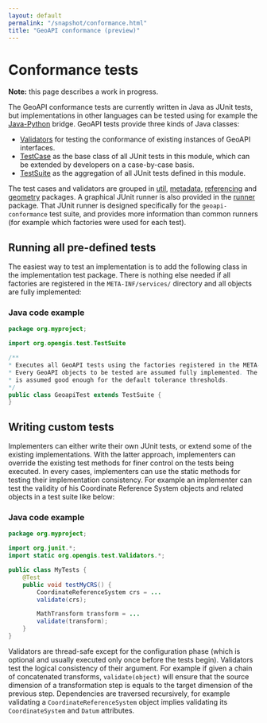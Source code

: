 ```yaml
---
layout: default
permalink: "/snapshot/conformance.html"
title: "GeoAPI conformance (preview)"
---
```


# Conformance tests

<div class="bg-red-100 border border-red-400 text-red-700 px-4 py-3 my-4 rounded relative" role="alert">
  <strong class="font-bold">Note:</strong>
  <span class="block sm:inline">this page describes a work in progress.</span>
</div>

The GeoAPI conformance tests are currently written in Java as JUnit tests,
but implementations in other languages can be tested using for example the
[Java-Python](../java-python/index.html) bridge.
GeoAPI tests provide three kinds of Java classes:

* [Validators](javadoc/org.opengis.geoapi.conformance/org/opengis/test/Validators.html) for testing the conformance of existing instances of GeoAPI interfaces.
* [TestCase](javadoc/org.opengis.geoapi.conformance/org/opengis/test/TestCase.html) as the base class of all JUnit tests in this module, which can be extended by developers on a case-by-case basis.
* [TestSuite](javadoc/org.opengis.geoapi.conformance/org/opengis/test/TestSuite.html) as the aggregation of all JUnit tests defined in this module.

The test cases and validators are grouped in
[util](javadoc/org.opengis.geoapi.conformance/org/opengis/test/util/package-summary.html),
[metadata](javadoc/org.opengis.geoapi.conformance/org/opengis/test/metadata/package-summary.html),
[referencing](javadoc/org.opengis.geoapi.conformance/org/opengis/test/referencing/package-summary.html) and
[geometry](javadoc/org.opengis.geoapi.conformance/org/opengis/test/geometry/package-summary.html) packages.
A graphical JUnit runner is also provided in the
[runner](javadoc/org.opengis.geoapi.conformance/org/opengis/test/runner/package-summary.html) package.
That JUnit runner is designed specifically for the `geoapi-conformance` test suite,
and provides more information than common runners (for example which factories were used for each test).


## Running all pre-defined tests

The easiest way to test an implementation is to add the following class in the implementation test package.
There is nothing else needed if all factories are registered in the `META-INF/services/` directory
and all objects are fully implemented:

### Java code example

```java
package org.myproject;

import org.opengis.test.TestSuite

/**
* Executes all GeoAPI tests using the factories registered in the META-INF/services directory.
* Every GeoAPI objects to be tested are assumed fully implemented. The implementation accuracy
* is assumed good enough for the default tolerance thresholds.
*/
public class GeoapiTest extends TestSuite {
}
```


## Writing custom tests

Implementers can either write their own JUnit tests, or extend some of the existing implementations.
With the latter approach, implementers can override the existing test methods for finer control on the tests being executed.
In every cases, implementers can use the static methods for testing their implementation consistency.
For example an implementer can test the validity of his Coordinate Reference System objects
and related objects in a test suite like below:

### Java code example

```java
package org.myproject;

import org.junit.*;
import static org.opengis.test.Validators.*;

public class MyTests {
    @Test
    public void testMyCRS() {
        CoordinateReferenceSystem crs = ...
        validate(crs);

        MathTransform transform = ...
        validate(transform);
    }
}
```

Validators are thread-safe except for the configuration phase
(which is optional and usually executed only once before the tests begin).
Validators test the logical consistency of their argument.
For example if given a chain of concatenated transforms,
`validate(object)` will ensure that the source dimension of a transformation step is equals to the target dimension of the previous step.
Dependencies are traversed recursively,
for example validating a `CoordinateReferenceSystem` object implies validating its `CoordinateSystem` and `Datum` attributes.
